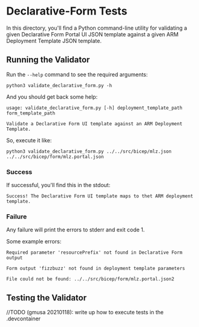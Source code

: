 # Declarative-Form Tests

In this directory, you'll find a Python command-line utility for validating a given Declarative Form Portal UI JSON template against a given ARM Deployment Template JSON template.

## Running the Validator

Run the `--help` command to see the required arguments:

```plaintext
python3 validate_declarative_form.py -h
```

And you should get back some help:

```plaintext
usage: validate_declarative_form.py [-h] deployment_template_path form_template_path

Validate a Declarative Form UI template against an ARM Deployment Template.
```

So, execute it like:

```plaintext
python3 validate_declarative_form.py ../../src/bicep/mlz.json ../../src/bicep/form/mlz.portal.json
```

### Success

If successful, you'll find this in the stdout:

```plaintext
Success! The Declarative Form UI template maps to thet ARM deployment template.
```

### Failure

Any failure will print the errors to stderr and exit code 1.

Some example errors:

```plaintext
Required parameter 'resourcePrefix' not found in Declarative Form output
```

```plaintext
Form output 'fizzbuzz' not found in deployment template parameters
```

```plaintext
File could not be found: ../../src/bicep/form/mlz.portal.json2
```

## Testing the Validator

//TODO (gmusa 20210118): write up how to execute tests in the .devcontainer
